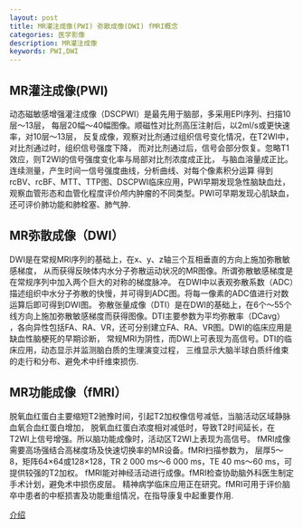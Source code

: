 ```yaml
---
layout: post
title: MR灌注成像(PWI) 弥散成像(DWI) fMRI概念
categories: 医学影像
description: MR灌注成像
keywords: PWI,DWI
---
```


## MR灌注成像(PWI)

动态磁敏感增强灌注成像（DSCPWI）是最先用于脑部，多采用EPI序列、扫描10层～13层，
每层20幅～40幅图像。顺磁性对比剂高压注射后，以2ml/s或更快速率，对10层～13层，
反复成像，观察对比剂通过组织信号变化情况，在T2WI中，对比剂通过时，组织信号强度下降，
而对比剂通过后，信号会部分恢复。忽略T1效应，则T2WI的信号强度变化率与局部对比剂浓度成正比，
与脑血溶量成正比。连续测量，产生时间一信号强度曲线，分析曲线、对每个像素积分运算
得到rcBV、rcBF、MTT、TTP图、DSCPWI临床应用，PWI早期发现急性脑缺血灶，
观察血管形态和血管化程度评价颅内肿瘤的不同类型。PWI可早期发现心肌缺血，还可评价肺功能和肺栓塞、肺气肿.


## MR弥散成像（DWI）

DWI是在常规MRI序列的基础上，在x、y、z轴三个互相垂直的方向上施加弥散敏感梯度，
从而获得反映体内水分子弥散运动状况的MR图像。所谓弥散敏感梯度是在常规序列中加入两个巨大的对称的梯度脉冲。
在DWI中以表观弥散系数（ADC）描述组织中水分子弥散的快慢，并可得到ADC图。将每一像素的ADC值进行对数运算后即可得到DWI图。
弥散张量成像（DTI）是在DWI的基础上，在6个～55个线方向上施加弥散敏感梯度而获得图像。DTI主要参数为平均弥散率（DCavg）
，各向异性包括FA、RA、VR，还可分别建立FA、RA、VR图。DWI的临床应用是缺血性脑梗死的早期诊断，
常规MRI为阴性，而DWI上可表现为高信号。DTI的临床应用，动态显示并监测脑白质的生理演变过程，
三维显示大脑半球白质纤维束的走行和分布、避免术中纤维束损伤.

## MR功能成像（fMRI）

脱氧血红蛋白主要缩短T2驰豫时间，引起T2加权像信号减低，当脑活动区域静脉血氧合血红蛋白增加，
脱氧血红蛋白浓度相对减低时，导致T2时间延长，在T2WI上信号增强。所以脑功能成像时，活动区T2WI上表现为高信号。
fMRI成像需要高场强结合高梯度场及快速切换率的MR设备。fMRI扫描参数为，
层厚5～8，矩阵64×64或128×128，TR 2 000 ms～6 000 ms，TE 40 ms～60 ms，可提供较强的T2加权。
fMRI能对神经活动进行成像。fMRI检查协助脑外科医生制定手术计划，避免术中损伤皮层。
精神病学临床应用正在研究。fMRI可用于评价脑卒中患者的中枢损害及功能重组情况，在指导康复中起重要作用.



[介绍](http://www.xctmr.com/tech/mri/2011-01-03/2640ec3b9cee0bf7c635b1bb2a47293c.html)
